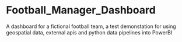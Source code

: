# Football_Manager_Dashboard
A dashboard for a fictional football team, a test demonstation for using geospatial data, external apis and python data pipelines into PowerBI
